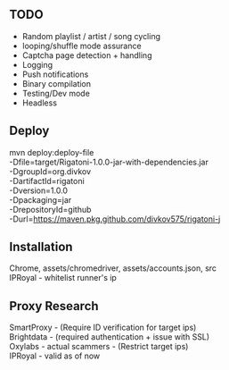 
TODO
---
- Random playlist / artist / song cycling
- looping/shuffle mode assurance
- Captcha page detection + handling
- Logging
- Push notifications
- Binary compilation
- Testing/Dev mode
- Headless

Deploy
---
mvn deploy:deploy-file\
-Dfile=target/Rigatoni-1.0.0-jar-with-dependencies.jar\
-DgroupId=org.divkov\
-DartifactId=rigatoni\
-Dversion=1.0.0\
-Dpackaging=jar\
-DrepositoryId=github\
-Durl=https://maven.pkg.github.com/divkov575/rigatoni-j

Installation
---
Chrome, assets/chromedriver, assets/accounts.json, src\
IPRoyal - whitelist runner's ip


Proxy Research
---
SmartProxy - (Require ID verification for target ips) \
Brightdata - (required authentication + issue with SSL) \
Oxylabs - actual scammers - (Restrict target ips) \
IPRoyal - valid as of now
